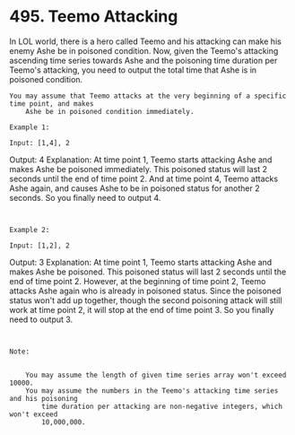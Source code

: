 # 495. Teemo Attacking

In LOL world, there is a hero called Teemo and his attacking can make his enemy Ashe be in
        poisoned condition. Now, given the Teemo's attacking ascending time series
        towards Ashe and the poisoning time duration per Teemo's attacking, you need to output
        the total time that Ashe is in poisoned condition.

    You may assume that Teemo attacks at the very beginning of a specific time point, and makes
        Ashe be in poisoned condition immediately.

    Example 1:

    Input: [1,4], 2
Output: 4
Explanation: At time point 1, Teemo starts attacking Ashe and makes Ashe be poisoned immediately.
This poisoned status will last 2 seconds until the end of time point 2.
And at time point 4, Teemo attacks Ashe again, and causes Ashe to be in poisoned status for another 2 seconds.
So you finally need to output 4.

     

    Example 2:

    Input: [1,2], 2
Output: 3
Explanation: At time point 1, Teemo starts attacking Ashe and makes Ashe be poisoned.
This poisoned status will last 2 seconds until the end of time point 2.
However, at the beginning of time point 2, Teemo attacks Ashe again who is already in poisoned status.
Since the poisoned status won't add up together, though the second poisoning attack will still work at time point 2, it will stop at the end of time point 3.
So you finally need to output 3.

     

    Note:

    
        You may assume the length of given time series array won't exceed 10000.
        You may assume the numbers in the Teemo's attacking time series and his poisoning
            time duration per attacking are non-negative integers, which won't exceed
            10,000,000.